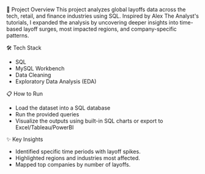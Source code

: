 🚀 Project Overview
This project analyzes global layoffs data across the tech, retail, and finance industries using SQL.
Inspired by Alex The Analyst's tutorials, I expanded the analysis by uncovering deeper insights into time-based layoff surges, most impacted regions, and company-specific patterns.

🛠️ Tech Stack
- SQL
- MySQL Workbench
- Data Cleaning
- Exploratory Data Analysis (EDA)

📋 How to Run
- Load the dataset into a SQL database
- Run the provided queries
- Visualize the outputs using built-in SQL charts or export to Excel/Tableau/PowerBI

✨ Key Insights
- Identified specific time periods with layoff spikes.
- Highlighted regions and industries most affected.
- Mapped top companies by number of layoffs.
